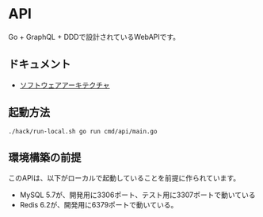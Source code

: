 # API
Go + GraphQL + DDDで設計されているWebAPIです。

## ドキュメント
- [ソフトウェアアーキテクチャ](./docs/software-architecture.md)

## 起動方法
```
./hack/run-local.sh go run cmd/api/main.go
```

## 環境構築の前提
このAPIは、以下がローカルで起動していることを前提に作られています。
- MySQL 5.7が、開発用に3306ポート、テスト用に3307ポートで動いている
- Redis 6.2が、開発用に6379ポートで動いている。
